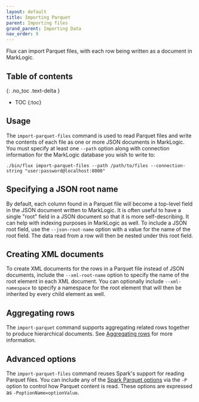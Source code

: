 ```yaml
---
layout: default
title: Importing Parquet
parent: Importing files
grand_parent: Importing Data
nav_order: 9
---
```


Flux can import Parquet files, with each row being written as a document in MarkLogic.

## Table of contents
{: .no_toc .text-delta }

- TOC
{:toc}

## Usage

The `import-parquet-files` command is used to read Parquet files and write the contents of each file as one or more JSON
documents in MarkLogic. You must specify at least one `--path` option along with connection information for the 
MarkLogic database you wish to write to:

    ./bin/flux import-parquet-files --path /path/to/files --connection-string "user:password@localhost:8000"

## Specifying a JSON root name

By default, each column found in a Parquet file will become a top-level field in the JSON document written to
MarkLogic. It is often useful to have a single "root" field in a JSON document so that it is more self-describing. It
can help with indexing purposes in MarkLogic as well. To include a JSON root field, use the `--json-root-name` option with
a value for the name of the root field. The data read from a row will then be nested under this root field.

## Creating XML documents

To create XML documents for the rows in a Parquet file instead of JSON documents, include the `--xml-root-name`
option to specify the name of the root element in each XML document. You can optionally include `--xml-namespace` to
specify a namespace for the root element that will then be inherited by every child element as well.

## Aggregating rows

The `import-parquet` command supports aggregating related rows together to produce hierarchical documents. See
[Aggregating rows](../aggregating-rows.md) for more information.

## Advanced options

The `import-parquet-files` command reuses Spark's support for reading Parquet files. You can include any of
the [Spark Parquet options](https://spark.apache.org/docs/latest/sql-data-sources-parquet.html) via the `-P` option
to control how Parquet content is read. These options are expressed as `-PoptionName=optionValue`.
